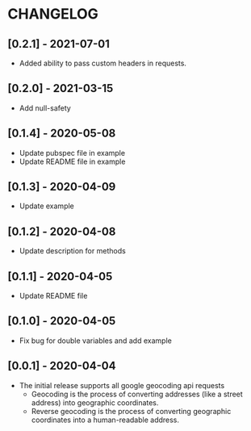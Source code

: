# CHANGELOG

## [0.2.1] - 2021-07-01
- Added ability to pass custom headers in requests.

## [0.2.0] - 2021-03-15

- Add null-safety

## [0.1.4] - 2020-05-08

- Update pubspec file in example
- Update README file in example

## [0.1.3] - 2020-04-09

- Update example

## [0.1.2] - 2020-04-08

- Update description for methods

## [0.1.1] - 2020-04-05

- Update README file

## [0.1.0] - 2020-04-05

- Fix bug for double variables and add example

## [0.0.1] - 2020-04-04

- The initial release supports all google geocoding api requests
  - Geocoding is the process of converting addresses (like a street address) into geographic coordinates.
  - Reverse geocoding is the process of converting geographic coordinates into a human-readable address.
